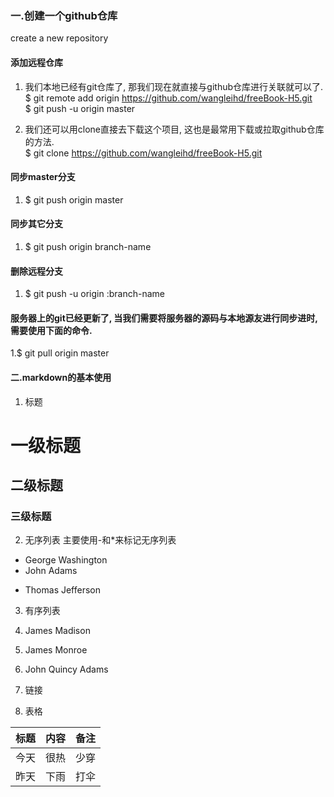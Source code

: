 ### 一.创建一个github仓库
create a new repository  
####  添加远程仓库 
1. 我们本地已经有git仓库了, 那我们现在就直接与github仓库进行关联就可以了.
  $ git remote add origin https://github.com/wangleihd/freeBook-H5.git  
  $ git push -u origin master  
  
2. 我们还可以用clone直接去下载这个项目, 这也是最常用下载或拉取github仓库的方法.  
  $ git clone https://github.com/wangleihd/freeBook-H5.git    
#### 同步master分支
1. $ git push origin master
#### 同步其它分支
1. $ git push origin branch-name
#### 删除远程分支
1. $ git push -u origin :branch-name
#### 服务器上的git已经更新了, 当我们需要将服务器的源码与本地源友进行同步进时, 需要使用下面的命令.
1.$ git pull origin master
#### 二.markdown的基本使用
1. 标题
# 一级标题
## 二级标题
### 三级标题
2. 无序列表
主要使用-和*来标记无序列表

- George Washington
- John Adams
* Thomas Jefferson
3. 有序列表

1. James Madison
2. James Monroe
3. John Quincy Adams
4. 链接
5. 表格  

标题 | 内容 | 备注
-----|------|-----
今天 | 很热 | 少穿
昨天 | 下雨 | 打伞
